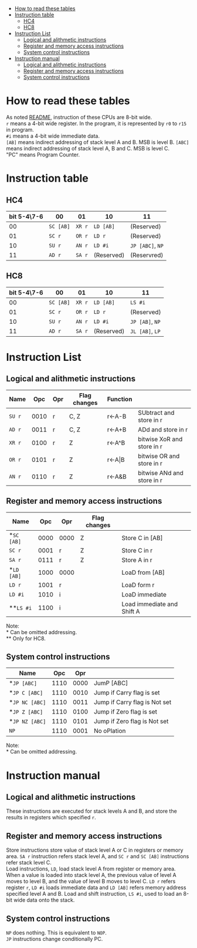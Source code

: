 - [How to read these tables](#how-to-read-these-tables)
- [Instruction table](#instruction-table)
  - [HC4](#hc4)
  - [HC8](#hc8)
- [Instruction List](#instruction-list)
  - [Logical and alithmetic instructions](#logical-and-alithmetic-instructions)
  - [Register and memory access instructions](#register-and-memory-access-instructions)
  - [System control instructions](#system-control-instructions)
- [Instruction manual](#instruction-manual)
  - [Logical and alithmetic instructions](#logical-and-alithmetic-instructions-1)
  - [Register and memory access instructions](#register-and-memory-access-instructions-1)
  - [System control instructions](#system-control-instructions-1)


# How to read these tables

As noted [README](https://github.com/nasu8151/HC4), instruction of these CPUs are 8-bit wide.   
```r``` means a 4-bit wide register. In the program, it is represented by ```r0``` to ```r15``` in program.    
```#i``` means a 4-bit wide immediate data.    
```[AB]``` means indirect addressing of stack level A and B. MSB is level B.
```[ABC]``` means indirect addressing of stack level A, B and C. MSB is level C.    
"PC" means Program Counter.

# Instruction table
## HC4

| bit 5-4\7-6 | 00            | 01         | 10            | 11                       |
| ----------- | ------------- | ---------- | ------------- | ------------------------ |
| 00          | ```SC [AB]``` | ```XR r``` | ```LD [AB]``` | (Reserved)               |
| 01          | ```SC r```    | ```OR r``` | ```LD r```    | (Reserved)               |
| 10          | ```SU r```    | ```AN r``` | ```LD #i```   | ```JP [ABC]```, ```NP``` |
| 11          | ```AD r```    | ```SA r``` | (Reserved)    | (Reservred)              |

## HC8

| bit 5-4\7-6 | 00            | 01         | 10            | 11                      |
| ----------- | ------------- | ---------- | ------------- | ----------------------- |
| 00          | ```SC [AB]``` | ```XR r``` | ```LD [AB]``` | ```LS #i```             |
| 01          | ```SC r```    | ```OR r``` | ```LD r```    | (Reserved)              |
| 10          | ```SU r```    | ```AN r``` | ```LD #i```   | ```JP [AB]```, ```NP``` |
| 11          | ```AD r```    | ```SA r``` | (Reserved)    | ```JL [AB]```, ```LP``` |

# Instruction List

## Logical and alithmetic instructions

| Name       | Opc  | Opr | Flag changes | Function|                            |
| ---------- | ---- | --- | ------------ | ------- | -------------------------- |
| ```SU r``` | 0010 | r   | C, Z         | r<-A-B  | SUbtract and store in r    |
| ```AD r``` | 0011 | r   | C, Z         | r<-A+B  | ADd and store in r         |
| ```XR r``` | 0100 | r   | Z            | r<-A^B  | bitwise XoR and store in r |
| ```OR r``` | 0101 | r   | Z            | r<-A\|B | bitwise OR and store in r  |
| ```AN r``` | 0110 | r   | Z            | r<-A&B  | bitwise ANd and store in r |

## Register and memory access instructions

| Name            | Opc  | Opr  | Flag changes |                            |
| --------------- | ---- | ---- | ------------ | -------------------------- |
| \*```SC [AB]``` | 0000 | 0000 | Z            | Store C in [AB]            |
| ```SC r```      | 0001 | r    | Z            | Store C in r               |
| ```SA r```      | 0111 | r    | Z            | Store A in r               |
| \*```LD [AB]``` | 1000 | 0000 |              | LoaD from [AB]             |
| ```LD r```      | 1001 | r    |              | LoaD form r                |
| ```LD #i```     | 1010 | i    |              | LoaD immediate             |
| \*\*```LS #i``` | 1100 | i    |              | Load immediate and Shift A |

Note:    
\* Can be omitted addressing.   
\*\* Only for HC8.

## System control instructions

| Name                | Opc  | Opr  |                               |
| ------------------- | ---- | ---- | ----------------------------- |
| \*```JP [ABC]```    | 1110 | 0000 | JumP [ABC]                    |
| \*```JP C [ABC]```  | 1110 | 0010 | Jump if Carry flag is set     |
| \*```JP NC [ABC]``` | 1110 | 0011 | Jump if Carry flag is Not set |
| \*```JP Z [ABC]```  | 1110 | 0100 | Jump if Zero flag is set      |
| \*```JP NZ [ABC]``` | 1110 | 0101 | Jump if Zero flag is Not set  |
| ```NP```            | 1110 | 0001 | No oPlation                   |

Note:    
\* Can be omitted addressing.

# Instruction manual
## Logical and alithmetic instructions

These instructions are executed for stack levels A and B, and store the results in registers which specified ```r```.

## Register and memory access instructions

Store instructions store value of stack level A or C in registers or memory area. ```SA r``` instruction refers stack level A, and ```SC r``` and ```SC [AB]``` instructions refer stack level C.   
Load instructions, ```LD```,  load stack level A from register or memory area. When a value is loaded into stack level A, the previous value of level A moves to level B, and the value of level B moves to level C. ```LD r``` refers register ```r```, ```LD #i``` loads immediate data and ```LD [AB]``` refers memory address specified level A and B.
Load and shift instruction, ```LS #i```, used to load an 8-bit wide data onto the stack.

## System control instructions

```NP``` does nothing. This is equivalent to ```NOP```.   
```JP``` instructions change conditionally PC.

